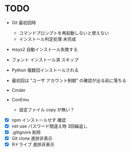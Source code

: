 # TODO

- Git 最初回時
  - コマンドプロンプトを再起動しないと使えない
  - インストール判定処理 未完成
- msys2 自動インストール失敗する
- フォント インストール済 スキップ
- Python 複数回インストールされる

- 最初回は "ユーザ アカウント制御" の確認が出る前に落ちる

- Cmder
- ConEmu
  - 設定ファイル copy が無い？

- [x] npm インストールせず 確認
- [x] net use パスワード間違え時 3回繰返し
- [x] .gitignore 削除
- [x] Git clone 進捗非表示
- [x] Rドライブ 進捗非表示
